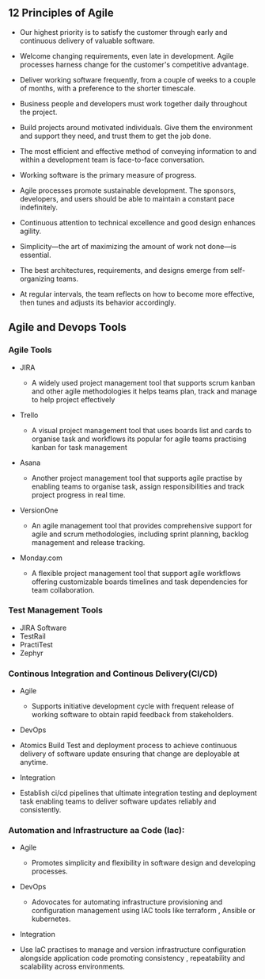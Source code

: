## 12 Principles of Agile 
- Our highest priority is to satisfy the customer through early and continuous delivery of valuable software.

- Welcome changing requirements, even late in development. Agile processes harness change for the customer's competitive advantage.

- Deliver working software frequently, from a couple of weeks to a couple of months, with a preference to the shorter timescale.

- Business people and developers must work together daily throughout the project.

- Build projects around motivated individuals. Give them the environment and support they need, and trust them to get the job done.

- The most efficient and effective method of conveying information to and within a development team is face-to-face conversation.

- Working software is the primary measure of progress.

- Agile processes promote sustainable development. The sponsors, developers, and users should be able to maintain a constant pace indefinitely.

- Continuous attention to technical excellence and good design enhances agility.

- Simplicity—the art of maximizing the amount of work not done—is essential.

- The best architectures, requirements, and designs emerge from self-organizing teams.

- At regular intervals, the team reflects on how to become more effective, then tunes and adjusts its behavior accordingly.

## Agile and Devops Tools

### Agile Tools

- JIRA 
  *  A widely used project management tool that supports scrum kanban and other agile methodologies it helps teams plan, track and manage to help project effectively

- Trello
  * A visual project management tool that uses boards list and cards to organise task and workflows its popular for agile teams practising kanban for task management

- Asana
  * Another project management tool that supports agile practise  by enabling teams to organise task, assign responsibilities and track project progress in real time.

- VersionOne
  * An agile management tool that provides comprehensive support for agile and scrum methodologies, including sprint planning, backlog management and release tracking.

- Monday.com
  * A flexible project management tool that support agile workflows offering customizable boards timelines and task dependencies for team collaboration.


### Test Management Tools 

- JIRA Software 
- TestRail
- PractiTest
- Zephyr

### Continous Integration and Continous Delivery(CI/CD)

- Agile
  * Supports initiative development cycle with frequent release of working software to obtain rapid feedback from stakeholders.

- DevOps
 * Atomics Build Test and deployment process to achieve continuous delivery of software update ensuring that change are deployable at anytime.

- Integration
 * Establish ci/cd pipelines that ultimate integration testing and deployment task enabling teams to deliver software updates reliably and consistently.

### Automation and Infrastructure aa Code (Iac):

- Agile
  * Promotes simplicity and flexibility in software design and developing processes.

- DevOps
  * Adovocates for automating infrastructure provisioning and configuration management using IAC tools like terraform , Ansible or kubernetes.

- Integration
 * Use IaC practises to manage and version infrastructure configuration alongside application code promoting consistency , repeatability and scalability across environments.




